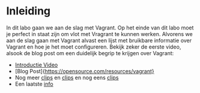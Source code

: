 # Inleiding
In dit labo gaan we aan de slag met Vagrant. Op het einde van dit labo moet je perfect in staat zijn om vlot met Vragrant te kunnen werken. Alvorens we aan de slag gaan met Vagrant alvast een lijst met bruikbare informatie over Vagrant en hoe je het moet configureren. Bekijk zeker de eerste video, alsook de blog post om een duidelijk begrip te krijgen over Vagrant:

- [Introductie Video](https://www.youtube.com/watch?v=wlogPKBEuUM)
- [Blog Post]{https://opensource.com/resources/vagrant}
- Nog meer [clips](https://www.youtube.com/watch?v=a6W1hF9CgDQ) en [clips](https://www.youtube.com/watch?v=sr9pUpSAexE) en nog eens [clips](https://www.youtube.com/watch?v=vBreXjkizgo)
- Een laatste [info](https://ostechnix.com/vagrant-tutorial-getting-started-with-vagrant/)

